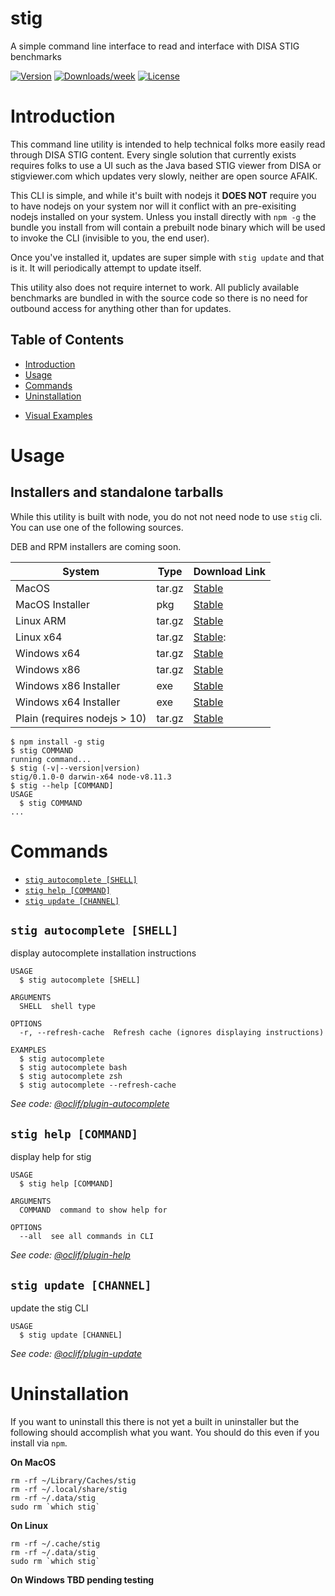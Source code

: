 stig
====

A simple command line interface to read and interface with DISA STIG benchmarks

[![Version](https://img.shields.io/npm/v/stig.svg)](https://npmjs.org/package/stig)
[![Downloads/week](https://img.shields.io/npm/dw/stig.svg)](https://npmjs.org/package/stig)
[![License](https://img.shields.io/npm/l/stig.svg)](https://github.com/defionscode/stig-cli/blob/master/package.json)

# Introduction

This command line utility is intended to help technical folks more easily read through DISA STIG content. Every single solution that currently exists requires folks to use a UI such as the Java based STIG viewer from DISA or stigviewer.com which updates very slowly, neither are open source AFAIK.

This CLI is simple, and while it's built with nodejs it **DOES NOT** require you to have nodejs on your system nor will it conflict with an pre-exisiting nodejs installed on your system. Unless you install directly with `npm -g` the bundle you install from will contain a prebuilt node binary which will be used to invoke the CLI (invisible to you, the end user).

Once you've installed it, updates are super simple with `stig update` and that is it. It will periodically attempt to update itself.

This utility also does not require internet to work. All publicly available benchmarks are bundled in with the source code so there is no need for outbound access for anything other than for updates.

## Table of Contents

<!-- toc -->
* [Introduction](#introduction)
* [Usage](#usage)
* [Commands](#commands)
* [Uninstallation](#uninstallation)
<!-- tocstop -->
* [Visual Examples](#examples)

# Usage

## Installers and standalone tarballs
While this utility is built with node, you do not not need node to use `stig` cli. You can use one of the following sources.

DEB and RPM installers are coming soon.

| System                       | Type   | Download Link      |
|------------------------------|--------|--------------------|
| MacOS                        | tar.gz | [Stable][macostar] |
| MacOS Installer              | pkg    | [Stable][macospkg] |
| Linux ARM                    | tar.gz | [Stable][linuxarm] |
| Linux x64                    | tar.gz | [Stable][linux64]: |
| Windows x64                  | tar.gz | [Stable][win86tar] |
| Windows x86                  | tar.gz | [Stable][win64tar] |
| Windows x86 Installer        | exe    | [Stable][win86exe] |
| Windows x64 Installer        | exe    | [Stable][win64exe] |
| Plain (requires nodejs > 10) | tar.gz | [Stable][vanilla]  |


<!-- usage -->
```sh-session
$ npm install -g stig
$ stig COMMAND
running command...
$ stig (-v|--version|version)
stig/0.1.0-0 darwin-x64 node-v8.11.3
$ stig --help [COMMAND]
USAGE
  $ stig COMMAND
...
```
<!-- usagestop -->
# Commands
<!-- commands -->
* [`stig autocomplete [SHELL]`](#stig-autocomplete-shell)
* [`stig help [COMMAND]`](#stig-help-command)
* [`stig update [CHANNEL]`](#stig-update-channel)

## `stig autocomplete [SHELL]`

display autocomplete installation instructions

```
USAGE
  $ stig autocomplete [SHELL]

ARGUMENTS
  SHELL  shell type

OPTIONS
  -r, --refresh-cache  Refresh cache (ignores displaying instructions)

EXAMPLES
  $ stig autocomplete
  $ stig autocomplete bash
  $ stig autocomplete zsh
  $ stig autocomplete --refresh-cache
```

_See code: [@oclif/plugin-autocomplete](https://github.com/oclif/plugin-autocomplete/blob/v0.1.0/src/commands/autocomplete/index.ts)_

## `stig help [COMMAND]`

display help for stig

```
USAGE
  $ stig help [COMMAND]

ARGUMENTS
  COMMAND  command to show help for

OPTIONS
  --all  see all commands in CLI
```

_See code: [@oclif/plugin-help](https://github.com/oclif/plugin-help/blob/v2.1.2/src/commands/help.ts)_

## `stig update [CHANNEL]`

update the stig CLI

```
USAGE
  $ stig update [CHANNEL]
```

_See code: [@oclif/plugin-update](https://github.com/oclif/plugin-update/blob/v1.3.2/src/commands/update.ts)_
<!-- commandsstop -->

# Uninstallation
If you want to uninstall this there is not yet a built in uninstaller but the following should accomplish what you want. You should do this even if you install via `npm`.

**On MacOS**

```
rm -rf ~/Library/Caches/stig
rm -rf ~/.local/share/stig
rm -rf ~/.data/stig
sudo rm `which stig`
```

**On Linux**

```
rm -rf ~/.cache/stig
rm -rf ~/.data/stig
sudo rm `which stig`
```

**On Windows TBD pending testing**

[macostar]: https://s3.amazonaws.com/stigcli/stig-darwin-x64.tar.gz
[macospkg]: https://s3.amazonaws.com/stigcli/stig.pkg
[linuxarm]: https://s3.amazonaws.com/stigcli/stig-linux-arm.tar.gz
[linux64]: https://s3.amazonaws.com/stigcli/stig-linux-x64.tar.gz
[win86tar]: https://s3.amazonaws.com/stigcli/stig-win32-x86.tar.gz
[win64tar]: https://s3.amazonaws.com/stigcli/stig-win32-x64.tar.gz
[win86exe]: https://s3.amazonaws.com/stigcli/stig-x86.exe
[win64exe]: https://s3.amazonaws.com/stigcli/stig-x64.exe
[vanilla]: https://s3.amazonaws.com/stigcli/stig.tar.gz
